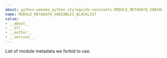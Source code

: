 ```yaml
---
about: python:wemake_python_styleguide.constants.MODULE_METADATA_VARIABLES_BLACKLIST
name: MODULE_METADATA_VARIABLES_BLACKLIST
value:
- __about__
- __all__
- __author__
- __version__
---
```


List of module metadata we forbid to use.